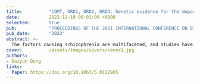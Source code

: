 ```yaml
---
title:          "COMT, DRD1, DRD2, DRD4: Genetic evidence for the dopamine hypothesis in schizophrenia"
date:           2022-12-19 00:01:00 +0800
selected:       true
pub:            "PROCEEDINGS OF THE 2021 INTERNATIONAL CONFERENCE ON BIOLOGICAL ENGINEERING AND MEDICAL SCIENCE"
pub_date:       "2022"
abstract: >-
  The factors causing schizophrenia are multifaceted, and studies have shown that the disease has heritability. Dopamine hypothesis is one of the pathogenesis hypotheses of schizophrenia. This study analysed the relationship between genes, dopamine and schizophrenia, and focuses on four important genes associated with schizophrenia. Through analysis, we suggests possible ways in which susceptibility genes may cause disease. This study will lay a foundation for the further study of dopamine in schizophrenia and provide a drug target for the treatment of schizophrenia.
cover:          /assets/images/covers/cover1.jpg
authors:
- Daiyun Dong
links:
  Paper: https://doi.org/10.1063/5.0112965
---
```

